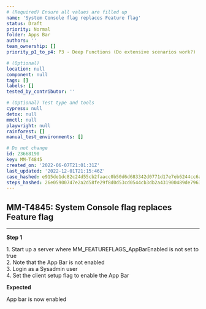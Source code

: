 ```yaml
---
# (Required) Ensure all values are filled up
name: 'System Console flag replaces Feature flag'
status: Draft
priority: Normal
folder: Apps Bar
authors: ''
team_ownership: []
priority_p1_to_p4: P3 - Deep Functions (Do extensive scenarios work?)

# (Optional)
location: null
component: null
tags: []
labels: []
tested_by_contributor: ''

# (Optional) Test type and tools
cypress: null
detox: null
mmctl: null
playwright: null
rainforest: []
manual_test_environments: []

# Do not change
id: 23668190
key: MM-T4845
created_on: '2022-06-07T21:01:31Z'
last_updated: '2022-12-01T21:15:46Z'
case_hashed: e915de1dc82c24d55cb2faacc0b50d6d683342d0771d17e7eb6244cc6a6ba3915d0ffca325439a538062d522fdb1ae83
steps_hashed: 26e05900747e2a2d58fe29f8d0d53cd0544cb3db2a431900489de7963da41d0e41de78302246cc43dce8d99dcd405fbf
---
```


<!-- (Auto-generated) Based on frontmatter's "key" and "name" -->

## MM-T4845: System Console flag replaces Feature flag

---

**Step 1**

1\. Start up a server where MM\_FEATUREFLAGS\_AppBarEnabled is not set to true\
2\. Note that the App Bar is not enabled\
3\. Login as a Sysadmin user\
4\. Set the client setup flag to enable the App Bar

**Expected**

App bar is now enabled
